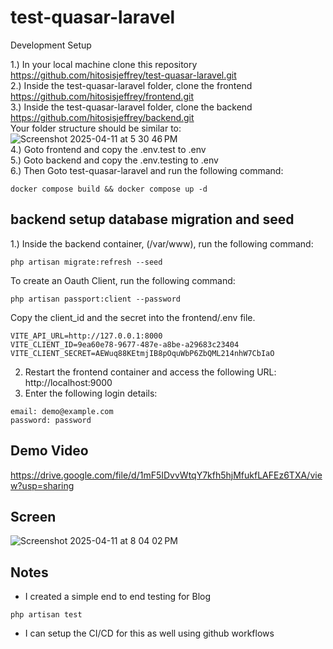 # test-quasar-laravel

Development Setup

1.) In your local machine clone this repository https://github.com/hitosisjeffrey/test-quasar-laravel.git <br>
2.) Inside the test-quasar-laravel folder, clone the frontend https://github.com/hitosisjeffrey/frontend.git <br>
3.) Inside the test-quasar-laravel folder, clone the backend  https://github.com/hitosisjeffrey/backend.git <br>
Your folder structure should be similar to: <br>
![Screenshot 2025-04-11 at 5 30 46 PM](https://github.com/user-attachments/assets/1bcdf080-28db-419a-97d8-40dabb38fd45)
<br>
4.) Goto frontend and copy the .env.test to .env  <br>
5.) Goto backend and copy the .env.testing to .env   <br>
6.) Then Goto test-quasar-laravel and run the following command:
```
docker compose build && docker compose up -d
```
## backend setup database migration and seed
1.) Inside the backend container, (/var/www), run the following command: 
```
php artisan migrate:refresh --seed
```
To create an Oauth Client, run the following command:
```
php artisan passport:client --password
```

Copy the client_id and the secret into the frontend/.env file.
```
VITE_API_URL=http://127.0.0.1:8000
VITE_CLIENT_ID=9ea60e78-9677-487e-a8be-a29683c23404
VITE_CLIENT_SECRET=AEWuq88KEtmjIB8pOquWbP6ZbQML214nhW7CbIaO
```
2. Restart the frontend container and access the following URL: http://localhost:9000
3. Enter the following login details:
```
email: demo@example.com
password: password
```

## Demo Video
https://drive.google.com/file/d/1mF5IDvvWtqY7kfh5hjMfukfLAFEz6TXA/view?usp=sharing

## Screen
![Screenshot 2025-04-11 at 8 04 02 PM](https://github.com/user-attachments/assets/3dd6140f-06fa-4e03-9891-abc3f5d8009d)

## Notes
- I created a simple end to end testing for Blog 
```
php artisan test
```
- I can setup the CI/CD for this as well using github workflows 
